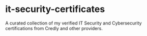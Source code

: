 # it-security-certificates
A curated collection of my verified IT Security and Cybersecurity certifications from Credly and other providers.
